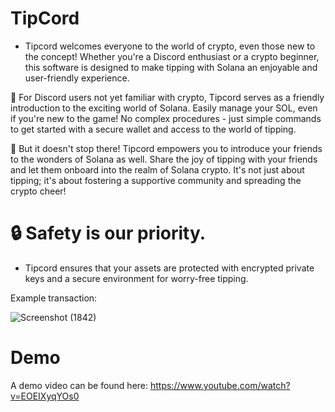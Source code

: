 # TipCord
- Tipcord welcomes everyone to the world of crypto, even those new to the concept! Whether you're a Discord enthusiast or a crypto beginner, this software is designed to make tipping with Solana an enjoyable and user-friendly experience.

🎉 For Discord users not yet familiar with crypto, Tipcord serves as a friendly introduction to the exciting world of Solana. Easily manage your SOL, even if you're new to the game! No complex procedures - just simple commands to get started with a secure wallet and access to the world of tipping.

💫 But it doesn't stop there! Tipcord empowers you to introduce your friends to the wonders of Solana as well. Share the joy of tipping with your friends and let them onboard into the realm of Solana crypto. It's not just about tipping; it's about fostering a supportive community and spreading the crypto cheer!

# 🔒 Safety is our priority. 
- Tipcord ensures that your assets are protected with encrypted private keys and a secure environment for worry-free tipping.

Example transaction: 

![Screenshot (1842)](https://github.com/nauriculus/TipCord/assets/24634581/1ad06f83-bd6b-487e-9981-efc457b9090d)

# Demo
A demo video can be found here: https://www.youtube.com/watch?v=EOEIXyqYOs0

